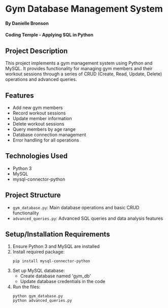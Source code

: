 # Gym Database Management System
#### By Danielle Bronson
#### Coding Temple - Applying SQL in Python

## Project Description
This project implements a gym management system using Python and MySQL. It provides functionality for managing gym members and their workout sessions through a series of CRUD (Create, Read, Update, Delete) operations and advanced queries.

## Features
- Add new gym members
- Record workout sessions
- Update member information
- Delete workout sessions
- Query members by age range
- Database connection management
- Error handling for all operations

## Technologies Used
- Python 3
- MySQL
- mysql-connector-python

## Project Structure
- `gym_database.py`: Main database operations and basic CRUD functionality
- `advanced_queries.py`: Advanced SQL queries and data analysis features

## Setup/Installation Requirements
1. Ensure Python 3 and MySQL are installed
2. Install required package:
    ```
    pip install mysql-connector-python
    ```
3. Set up MySQL database:
    * Create database named 'gym_db'
    * Update database credentials in the code
4. Run the files:
    ```
    python gym_database.py
    python advanced_queries.py
    ```
